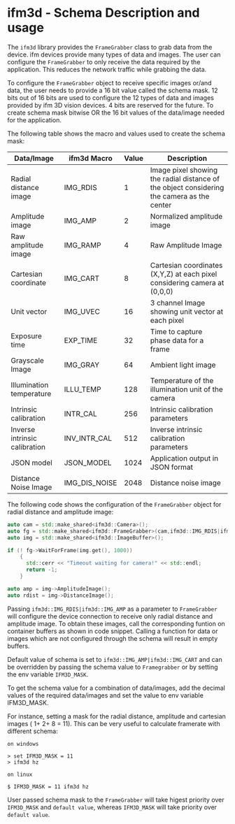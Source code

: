 ifm3d - Schema Description and usage
====================================

The `ifm3d` library provides the `FrameGrabber` class to grab data from the device. ifm devices provide many types of data and images. The user can configure the `FrameGrabber` to only receive the data required by the application. This reduces the network traffic while grabbing the data. 

To configure the `FrameGrabber` object to receive specific images or/and data, the user needs to provide a 16 bit value called the schema mask. 12 bits out of 16 bits are used to configure the 12 types of data and images provided by ifm 3D vision devices. 4 bits are reserved for the future. To create schema mask bitwise OR the 16 bit values of the data/image needed for the application.
 
The following table shows the macro and values used to create the schema mask:

| Data/Image                     | ifm3d Macro  | Value | Description                                                                       |
|--------------------------------|--------------|-------|-----------------------------------------------------------------------------------|
| Radial distance image          | IMG_RDIS     | 1     | Image pixel showing the radial distance  of the object considering the camera as the center |
| Amplitude image                | IMG_AMP      | 2     | Normalized amplitude image                                        |
| Raw amplitude image            | IMG_RAMP     | 4     | Raw Amplitude Image                                                               |
| Cartesian coordinate           | IMG_CART     | 8     | Cartesian coordinates (X,Y,Z) at each pixel considering camera at (0,0,0)          |
| Unit vector                    | IMG_UVEC     | 16    | 3 channel Image showing unit vector at each pixel                                 |
| Exposure time                  | EXP_TIME     | 32    | Time to capture phase data for a frame                                            |
| Grayscale Image                | IMG_GRAY     | 64    | Ambient light image                                                               |
| Illumination temperature       | ILLU_TEMP    | 128   | Temperature of the illumination unit of the camera                                |
| Intrinsic calibration           | INTR_CAL     | 256   | Intrinsic calibration parameters                                                   |
| Inverse intrinsic calibration  | INV_INTR_CAL | 512   | Inverse intrinsic calibration parameters                                           |
| JSON model                     | JSON_MODEL   | 1024  | Application output in JSON format                                                 |
| Distance Noise Image           | IMG_DIS_NOISE| 2048  | Distance noise image                                                              |

The following code shows the configuration of the `FrameGrabber` object for radial distance and amplitude image:

```cpp
auto cam = std::make_shared<ifm3d::Camera>();
auto fg = std::make_shared<ifm3d::FrameGrabber>(cam,ifm3d::IMG_RDIS|ifm3d::IMG_AMP);
auto img = std::make_shared<ifm3d::ImageBuffer>();

if (! fg->WaitForFrame(img.get(), 1000))
    {
      std::cerr << "Timeout waiting for camera!" << std::endl;
      return -1;
    }

auto amp = img->AmplitudeImage();
auto rdist = img->DistanceImage();

```
Passing `ifm3d::IMG_RDIS|ifm3d::IMG_AMP` as a parameter to `FrameGrabber` will configure the
device connection to receive only radial distance and amplitude image. To obtain these images,
call the corresponding funtion on container buffers as shown in code snippet. Calling
a function for data or images which are not configured through the schema will result in empty buffers.

Default value of schema is set to `ifm3d::IMG_AMP|ifm3d::IMG_CART` and can be overridden by
passing the schema value to `Framegrabber` or by setting the env variable `IFM3D_MASK`.

To get the schema value for a combination of data/images, add the decimal values of the required data/images
and set the value to env variable IFM3D_MASK.

For instance, setting a mask for the radial distance, amplitude and cartesian images ( 1+ 2+ 8 = 11).
This can be very useful to calculate framerate with different schema:
```
on windows

> set IFM3D_MASK = 11
> ifm3d hz 

on linux

$ IFM3D_MASK = 11 ifm3d hz
```

User passed schema mask to the `FrameGrabber` will take higest priority over `IFM3D_MASK`
and `default value`, whereas `IFM3D_MASK` will take priority over `default value`.
